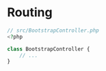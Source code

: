 Routing
=======

```php
// src/BootstrapController.php
<?php

class BootstrapController {
    // ...
}
```
